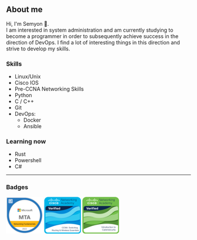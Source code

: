 ## About me
<div id="header" align="left">
Hi, I'm Semyon 👋. 
</div>
I am interested in system administration and am currently studying to become a programmer in order to subsequently achieve success in the direction of DevOps. I find a lot of interesting things in this direction and strive to develop my skills.

### Skills 
- Linux/Unix
- Сisco IOS
- Pre-CCNA Networking Skills
- Python
- C / C++
- Git
- DevOps:
  * Docker
  * Ansible
### Learning now
- Rust
- Powershell
- C#

---
### Badges
<a href="https://www.credly.com/badges/f3f65cde-4f4e-4c0b-bb65-7a997cff8e47/public_url"><img src="mta.png" width="100"></a> 
<a href="https://www.credly.com/badges/c1389ae9-2439-4681-ab1e-05def94ce4a5/public_url"><img src="ccna.png" width="100"></a>
<a href="https://www.credly.com/badges/360b172d-49f0-44bd-93e5-62ba2f46f3f0/public_url"><img src="cyber.png" width="100"></a>

